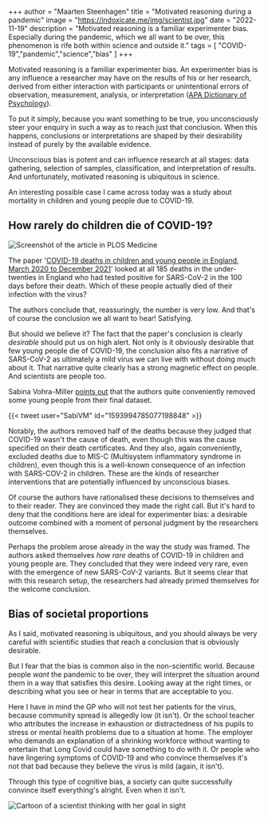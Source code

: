 +++
author = "Maarten Steenhagen"
title = "Motivated reasoning during a pandemic"
image = "https://indoxicate.me/img/scientist.jpg"
date = "2022-11-19"
description = "Motivated reasoning is a familiar experimenter bias. Especially during the pandemic, which we all want to be over, this phenomenon is rife both within science and outside it."
tags = [
    "COVID-19","pandemic","science","bias"
]
+++


Motivated reasoning is a familiar experimenter bias. An experimenter bias is any influence a researcher may have on the results of his or her research, derived from either interaction with participants or unintentional errors of observation, measurement, analysis, or interpretation ([APA Dictionary of Psychology](https://dictionary.apa.org/experimenter-effect)). 

To put it simply, because you want something to be true, you unconsciously steer your enquiry in such a way as to reach just that conclusion. When this happens, conclusions or interpretations are shaped by their desirability instead of purely by the available evidence.

Unconscious bias is potent and can influence research at all stages: data gathering, selection of samples, classification, and interpretation of results. And unfortunately, motivated reasoning is ubiquitous in science.

An interesting possible case I came across today was a study about mortality in children and young people due to COVID-19. 

## How rarely do children die of COVID-19?

![Screenshot of the article in PLOS Medicine](/img/plos.png)

The paper '[COVID-19 deaths in children and young people in England, March 2020 to December 2021](https://journals.plos.org/plosmedicine/article?id=10.1371/journal.pmed.1004118)' looked at all 185 deaths in the under-twenties in England who had tested positive for SARS-CoV-2 in the 100 days before their death. Which of these people actually died of their infection with the virus? 

The authors conclude that, reassuringly, the number is very low. And that's of course the conclusion we all want to hear! Satisfying. 

But should we believe it? The fact that the paper's conclusion is clearly _desirable_ should put us on high alert. Not only is it obviously desirable that few young people die of COVID-19, the conclusion also fits a narrative of SARS-CoV-2 as ultimately a mild virus we can live with without doing much about it. That narrative quite clearly has a strong magnetic effect on people. And scientists are people too.  

Sabina Vohra-Miller [points out](https://twitter.com/SabiVM/status/1593994785077198848?s=20&t=qa_wuMP0Kz4p6UPDiKzU-A) that the authors quite conveniently removed some young people from their final dataset. 

{{< tweet user="SabiVM" id="1593994785077198848" >}}

Notably, the authors removed half of the deaths because they judged that COVID-19 wasn't the cause of death, even though this was the cause specified on their death certificates. And they also, again conveniently, excluded deaths due to MIS-C (Multisystem inflammatory syndrome in children), even though this is a well-known consequence of an infection with SARS-COV-2 in children. These are the kinds of researcher interventions that are potentially influenced by unconscious biases.

Of course the authors have rationalised these decisions to themselves and to their reader. They are convinced they made the right call. But it's hard to deny that the conditions here are ideal for experimenter bias: a desirable outcome combined with a moment of personal judgment by the researchers themselves.  

Perhaps the problem arose already in the way the study was framed. The authors asked themselves _how rare_ deaths of COVID-19 in children and young people are. They concluded that they were indeed very rare, even with the emergence of new SARS-CoV-2 variants. But it seems clear that with this research setup, the researchers had already primed themselves for the welcome conclusion. 

## Bias of societal proportions

As I said, motivated reasoning is ubiquitous, and you should always be very careful with scientific studies that reach a conclusion that is obviously desirable. 

But I fear that the bias is common also in the non-scientific world. Because people _want_ the pandemic to be over, they will interpret the situation around them in a way that satisfies this desire. Looking away at the right times, or describing what you see or hear in terms that are acceptable to you. 

Here I have in mind the GP who will not test her patients for the virus, because community spread is allegedly low (it isn't). Or the school teacher who attributes the increase in exhaustion or distractedness of his pupils to stress or mental health problems due to a situation at home. The employer who demands an explanation of a shrinking workforce without wanting to entertain that Long Covid could have something to do with it. Or people who have lingering symptoms of COVID-19 and who convince themselves it's not that bad because they believe the virus is mild (again, it isn't). 

Through this type of cognitive bias, a society can quite successfully convince itself everything's alright. Even when it isn't. 

![Cartoon of a scientist thinking with her goal in sight](/img/scientist.jpg)